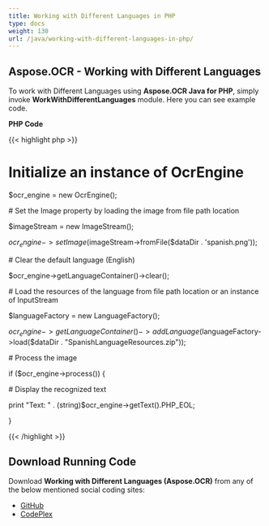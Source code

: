 ```yaml
---
title: Working with Different Languages in PHP
type: docs
weight: 130
url: /java/working-with-different-languages-in-php/
---
```


## **Aspose.OCR - Working with Different Languages**
To work with Different Languages using **Aspose.OCR Java for PHP**, simply invoke **WorkWithDifferentLanguages** module. Here you can see example code.

**PHP Code**

{{< highlight php >}}

 # Initialize an instance of OcrEngine

$ocr_engine = new OcrEngine();

\# Set the Image property by loading the image from file path location

$imageStream = new ImageStream();

$ocr_engine->setImage($imageStream->fromFile($dataDir . 'spanish.png'));

\# Clear the default language (English)

$ocr_engine->getLanguageContainer()->clear();

\# Load the resources of the language from file path location or an instance of InputStream

$languageFactory = new LanguageFactory();

$ocr_engine->getLanguageContainer()->addLanguage($languageFactory->load($dataDir . "SpanishLanguageResources.zip"));

\# Process the image

if ($ocr_engine->process()) {

\# Display the recognized text

print "Text: " . (string)$ocr_engine->getText().PHP_EOL;

}

{{< /highlight >}}
## **Download Running Code**
Download **Working with Different Languages (Aspose.OCR)** from any of the below mentioned social coding sites:

- [GitHub](https://github.com/aspose-ocr/Aspose.OCR-for-Java/blob/master/Plugins/Aspose_OCR_Java_for_PHP/src/aspose/ocr/WorkingWithOCR/WorkWithDifferentLanguages.php)
- [CodePlex](https://asposeocrjavaphp.codeplex.com/SourceControl/latest#src/aspose/ocr/WorkingWithOCR/WorkWithDifferentLanguages.php)
